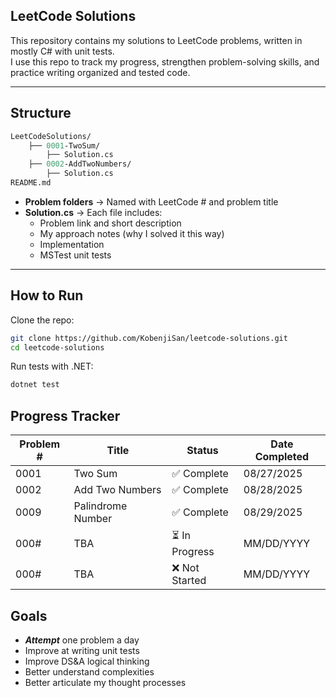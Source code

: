 ## **LeetCode Solutions**

This repository contains my solutions to LeetCode problems, written in mostly C# with unit tests.  
I use this repo to track my progress, strengthen problem-solving skills, and practice writing organized and tested code.

---
## Structure
```graphql
LeetCodeSolutions/
    ├── 0001-TwoSum/
        ├── Solution.cs
    ├── 0002-AddTwoNumbers/
        ├── Solution.cs
README.md
```

- **Problem folders** → Named with LeetCode # and problem title  
- **Solution.cs** → Each file includes:
  - Problem link and short description 
  - My approach notes (why I solved it this way)
  - Implementation
  - MSTest unit tests

---

## How to Run

Clone the repo:

```bash
git clone https://github.com/KobenjiSan/leetcode-solutions.git
cd leetcode-solutions
````

Run tests with .NET:

```bash
dotnet test
````

## Progress Tracker
| Problem # | Title | Status | Date Completed |
|-----------| ------|--------|----------------|
| 0001 | Two Sum | ✅ Complete | 08/27/2025 |
| 0002 | Add Two Numbers | ✅ Complete | 08/28/2025 |
| 0009 | Palindrome Number | ✅ Complete | 08/29/2025 |
| 000# | TBA | ⏳ In Progress | MM/DD/YYYY |
| 000# | TBA | ❌ Not Started | MM/DD/YYYY |

## Goals
- ***Attempt*** one problem a day
- Improve at writing unit tests 
- Improve DS&A logical thinking
- Better understand complexities 
- Better articulate my thought processes 